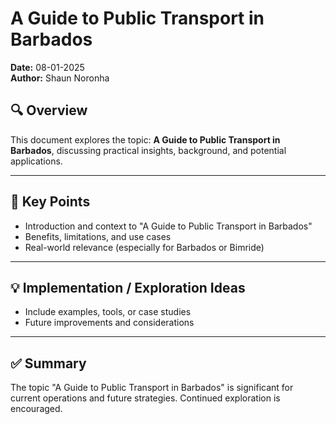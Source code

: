 # A Guide to Public Transport in Barbados

**Date:** 08-01-2025  
**Author:** Shaun Noronha

## 🔍 Overview

This document explores the topic: **A Guide to Public Transport in Barbados**, discussing practical insights, background, and potential applications.

---

## 📌 Key Points

- Introduction and context to "A Guide to Public Transport in Barbados"
- Benefits, limitations, and use cases
- Real-world relevance (especially for Barbados or Bimride)

---

## 💡 Implementation / Exploration Ideas

- Include examples, tools, or case studies
- Future improvements and considerations

---

## ✅ Summary

The topic "A Guide to Public Transport in Barbados" is significant for current operations and future strategies. Continued exploration is encouraged.

